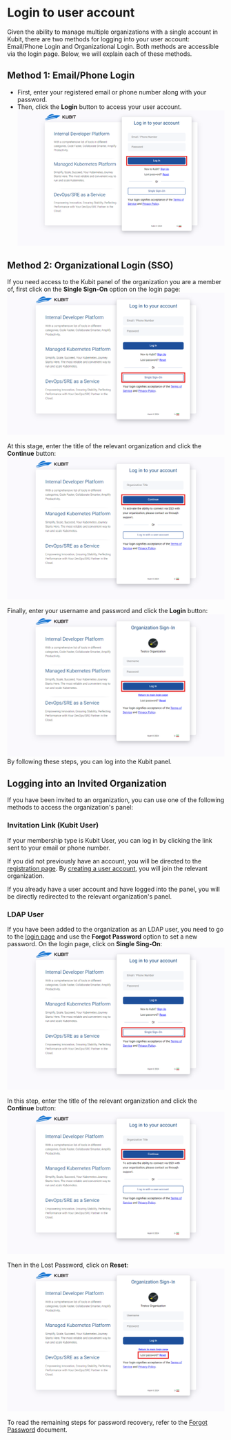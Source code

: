 # Login to user account

Given the ability to manage multiple organizations with a single account in Kubit, there are two methods for logging into your user account: Email/Phone Login and Organizational Login. Both methods are accessible via the login page. Below, we will explain each of these methods.

## Method 1: Email/Phone Login

- First, enter your registered email or phone number along with your password.
- Then, click the **Login** button to access your user account.
  ![Login: login with email/phone](login-with-email.png)

## Method 2: Organizational Login (SSO)

If you need access to the Kubit panel of the organization you are a member of, first click on the **Single Sign-On** option on the login page:
![Login: login with org](login-with-org.png)

At this stage, enter the title of the relevant organization and click the **Continue** button:
![Login: login with org continue](login-with-org-continue.png)

Finally, enter your username and password and click the **Login** button:
![Login: enter username](enter-username-in-org.png)
By following these steps, you can log into the Kubit panel.

## Logging into an Invited Organization

If you have been invited to an organization, you can use one of the following methods to access the organization's panel:

### Invitation Link (Kubit User)

If your membership type is Kubit User, you can log in by clicking the link sent to your email or phone number.

If you did not previously have an account, you will be directed to the [registration page](https://auth.kubit.ir/en/register/). By [creating a user account](../register), you will join the relevant organization.

If you already have a user account and have logged into the panel, you will be directly redirected to the relevant organization's panel.

### LDAP User

If you have been added to the organization as an LDAP user, you need to go to the [login page](https://auth.kubit.ir/en/login/) and use the **Forgot Password** option to set a new password.
On the login page, click on **Single Sing-On**:
![Login: login with org](login-with-org.png)

In this step, enter the title of the relevant organization and click the **Continue** button:
![Login: login with org continue](login-with-org-continue.png)

Then in the Lost Password, click on **Reset**:
![Login: forgot ldap password](forgot-ldap-password.png)

To read the remaining steps for password recovery, refer to the [Forgot Password](../forgot-password) document.
